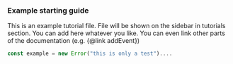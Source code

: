 ### Example starting guide

This is an example tutorial file. File will be shown on the sidebar in tutorials section. You can add here whatever you like. You can even link other parts of the documentation (e.g. {@link addEvent})

```javascript
const example = new Error("this is only a test")....
````
